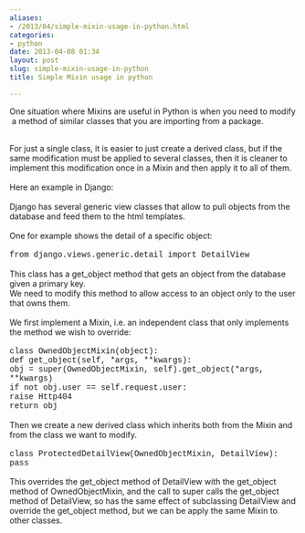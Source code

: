 ```yaml
---
aliases:
- /2013/04/simple-mixin-usage-in-python.html
categories:
- python
date: 2013-04-08 01:34
layout: post
slug: simple-mixin-usage-in-python
title: Simple Mixin usage in python

---
```


<p>
 One situation where Mixins are useful in Python is when you need to modify  a method of similar classes that you are importing from a package.
 <br/>
</p>
<div>
 <br/>
</div>
<div>
 For just a single class, it is easier to just create a derived class, but if the same modification must be applied to several classes, then it is cleaner to implement this modification once in a Mixin and then apply it to all of them.
</div>
<div>
 <br/>
 <a name="more">
 </a>
</div>
<div>
 Here an example in Django:
</div>
<div>
 <br/>
</div>
<div>
 Django has several generic view classes that allow to pull objects from the database and feed them to the html templates.
</div>
<div>
 <br/>
</div>
<div>
 One for example shows the detail of a specific object:
</div>
<div>
 <br/>
</div>
<div>
 <span style="font-family: Courier New, Courier, monospace;">
  from django.views.generic.detail import DetailView
 </span>
</div>
<div>
 <div>
  <br/>
 </div>
 <div>
  This class has a get_object method that gets an object from the database given a primary key.
 </div>
 <div>
  We need to modify this method to allow access to an object only to the user that owns them.
 </div>
 <div>
  <br/>
 </div>
 <div>
  We first implement a Mixin, i.e. an independent class that only implements the method we wish to override:
 </div>
 <div>
  <br/>
 </div>
 <div>
  <span style="font-family: Courier New, Courier, monospace;">
   class OwnedObjectMixin(object):
  </span>
 </div>
 <div>
  <span style="font-family: Courier New, Courier, monospace;">
   def get_object(self, *args, **kwargs):
  </span>
 </div>
 <div>
  <span style="font-family: Courier New, Courier, monospace;">
   obj = super(OwnedObjectMixin, self).get_object(*args, **kwargs)
  </span>
 </div>
 <div>
  <span style="font-family: Courier New, Courier, monospace;">
   if not obj.user == self.request.user:
  </span>
 </div>
 <div>
  <span style="font-family: Courier New, Courier, monospace;">
   raise Http404
  </span>
 </div>
 <div>
  <span style="font-family: Courier New, Courier, monospace;">
   return obj
  </span>
 </div>
 <div>
  <br/>
 </div>
</div>
<div>
 <span style="font-family: inherit;">
  Then we create a new derived class which inherits both from the Mixin and from the class we want to modify.
 </span>
</div>
<div>
 <span style="font-family: inherit;">
  <br/>
 </span>
</div>
<div>
 <div>
  <div>
   <span style="font-family: Courier New, Courier, monospace;">
    class ProtectedDetailView(OwnedObjectMixin, DetailView):
   </span>
  </div>
  <div>
   <span style="font-family: Courier New, Courier, monospace;">
    pass
   </span>
  </div>
 </div>
</div>
<div>
 <span style="font-family: Courier New, Courier, monospace;">
  <br/>
 </span>
</div>
<div>
 This overrides the get_object method of DetailView with the get_object method of OwnedObjectMixin, and the call to super calls the get_object method of DetailView, so has the same effect of subclassing DetailView and override the get_object method, but we can be apply the same Mixin to other classes.
</div>
